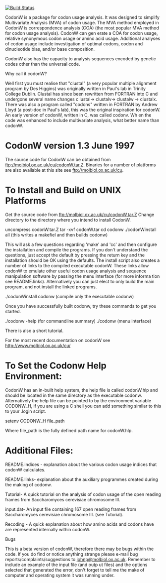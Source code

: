 [![Build Status](https://travis-ci.org/smsaladi/codonw-slim.svg?branch=master)](https://travis-ci.org/smsaladi/codonw-slim)


CodonW is a package for codon usage analysis. It was designed to simplify
Multivariate Analysis (MVA) of codon usage. The MVA method employed in
CodonW is correspondence analysis (COA) (the most popular MVA method for
codon usage analysis). CodonW can gen erate a COA for codon usage,
relative synonymous codon usage or amino acid usage. Additional analyses
of codon usage include investigation of optimal codons, codon and
dinucleotide bias, and/or base composition.

CodonW also has the capacity to analysis sequences encoded by genetic
codes other than the universal code.

Why call it codonW?

Well first you must realise that "clustal" (a very popular multiple
alignment program by Des Higgins) was originally written in Paul's lab in
Trinity College Dublin. Clustal has since been rewritten from FORTRAN into
C and undergone several name changes c lustal-> clustalv-> clustalw ->
clustalx. There was also a program called "codons" written in FORTRAN by
Andrew Lloyd (a post-doc in Paul's lab), this was the original inspiration
for codonW. An early version of codonW, written in C, was called codonv.
Wh en the code was enhanced to include multivariate analysis, what better
name than codonW.


CodonW version 1.3 June 1997
=================

The source code for CodonW can be obtained from
ftp://molbiol.ox.ac.uk/cu/codonW.tar.Z. Binaries for a number of platforms
are also available at this site see ftp://molbiol.ox.ac.uk/cu.


To Install and Build on UNIX Platforms
=================

Get the source code from ftp://molbiol.ox.ac.uk/cu/codonW.tar.Z Change
directory to the directory where you intend to install CodonW.

uncompress codonW.tar.Z
tar -xvf codonW.tar
cd codonw
./codonWinstall all     (this writes a makefiel and then builds codonw)

This will ask a few questions regarding 'make' and 'cc' and then configure
the installation and compile the programs. If you don't understand the
questions, just accept the default by pressing the return key and the
installation should be OK using the defaults. The install script also
creates a number of links to the compiled executable codonW.  These links
allow codonW to emulate other useful codon usage analysis and sequence
manipulation software by passing the menu interface (for more informa tion
see README.links). Alternatively you can just elect to only build the main
program, and not install the linked programs.

./codonWinstall codonw (compile only the executable codonw)

Once you have successfully built codonw, try these commands to get you
started.

./codonw -help (for commandline summary)
./codonw        (menu interface)

There is also a short tutorial.


For the most recent documentation on codonW see
http://www.molbiol.ox.ac.uk/cu/


To Set the Codonw Help Environment:
=================

CodonW has an in-built help system, the help file is called codonW.hlp and
should be located in the same directory as the executable codonw.
Alternatively the help file can be pointed to by the environment variable
CODONW_H, if you are using a C shell you
 can add something similar to this to your .login script.

setenv CODONW_H file_path

Where file_path is the fully defined path name for codonW.hlp.

Additional Files:
=================

README.indices - explanation about the various codon usage indices that
codonW calculates.

README.links- explanation about the auxiliary programmes created during
the making of codonw.

Tutorial- A quick tutorial on the analysis of codon usage of the open
reading frames from Saccharomyces cerevisiae chromosome III.

input.dat- An input file containing 167 open reading frames from
Saccharomyces cerevisiae chromosome III. (see Tutorial).

Recoding - A quick explanation about how amino acids and codons have are
represented internally within codonW.


Bugs

This is a beta version of codonW, therefore there may be bugs within the
code. If you do find or notice anything strange please e-mail bug
reports/complaints/suggestions to johnp@molbiol.ox.ac.uk. Remember to
include an example of the input file (and outp ut files) and the options
selected that generated the error, don't forget to tell me the make of
computer and operating system it was running under.


